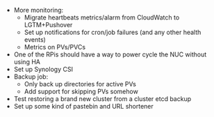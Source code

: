 * More monitoring:
  * Migrate heartbeats metrics/alarm from CloudWatch to LGTM+Pushover 
  * Set up notifications for cron/job failures (and any other health events)
  * Metrics on PVs/PVCs
* One of the RPis should have a way to power cycle the NUC without using HA
* Set up Synology CSI
* Backup job:
  * Only back up directories for active PVs
  * Add support for skipping PVs somehow
* Test restoring a brand new cluster from a cluster etcd backup
* Set up some kind of pastebin and URL shortener
